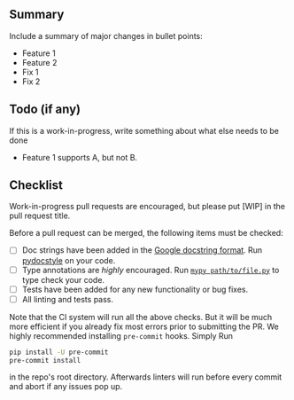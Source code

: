 ## Summary

Include a summary of major changes in bullet points:

- Feature 1
- Feature 2
- Fix 1
- Fix 2

## Todo (if any)

If this is a work-in-progress, write something about what else needs to be done

- Feature 1 supports A, but not B.

## Checklist

Work-in-progress pull requests are encouraged, but please put \[WIP\] in the pull request title.

Before a pull request can be merged, the following items must be checked:

- [ ] Doc strings have been added in the [Google docstring format](https://sphinxcontrib-napoleon.readthedocs.io/en/latest/example_google.html). Run [pydocstyle](http://www.pydocstyle.org/en/2.1.1/index.html) on your code.
- [ ] Type annotations are *highly* encouraged. Run [`mypy path/to/file.py`](https://github.com/python/mypy) to type check your code.
- [ ] Tests have been added for any new functionality or bug fixes.
- [ ] All linting and tests pass.

Note that the CI system will run all the above checks. But it will be much more efficient if you already fix most errors prior to submitting the PR. We highly recommended installing `pre-commit` hooks. Simply Run

```sh
pip install -U pre-commit
pre-commit install
```

in the repo's root directory. Afterwards linters will run before every commit and abort if any issues pop up.
